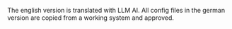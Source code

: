 The english version is translated with LLM AI. All config files in the german version are copied from a working system and approved.
